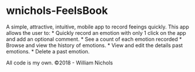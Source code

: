 # wnichols-FeelsBook
A simple, attractive, intuitive, mobile app to record feeings quickly. This app allows the user to:
    * Quickly record an emotion with only 1 click on the app and add an optional comment.
    * See a count of each emotion recorded
    * Browse and view the history of emotions.
    * View and edit the details past emotions.
    * Delete a past emotion.

All code is my own.
©2018 - William Nichols
